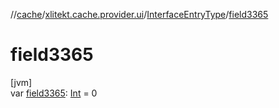 //[cache](../../../index.md)/[xlitekt.cache.provider.ui](../index.md)/[InterfaceEntryType](index.md)/[field3365](field3365.md)

# field3365

[jvm]\
var [field3365](field3365.md): [Int](https://kotlinlang.org/api/latest/jvm/stdlib/kotlin/-int/index.html) = 0
